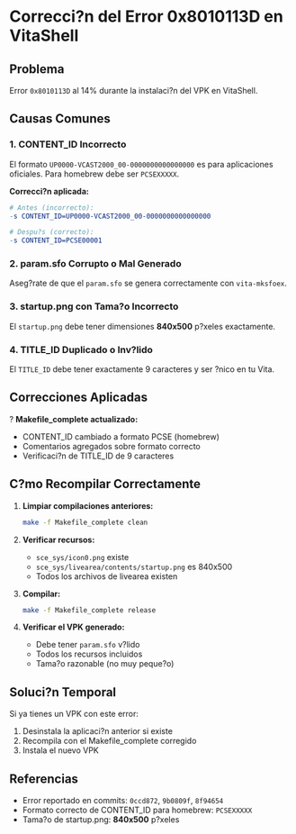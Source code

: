 # Correcci?n del Error 0x8010113D en VitaShell

## Problema
Error `0x8010113D` al 14% durante la instalaci?n del VPK en VitaShell.

## Causas Comunes

### 1. CONTENT_ID Incorrecto
El formato `UP0000-VCAST2000_00-0000000000000000` es para aplicaciones oficiales. Para homebrew debe ser `PCSEXXXXX`.

**Correcci?n aplicada:**
```makefile
# Antes (incorrecto):
-s CONTENT_ID=UP0000-VCAST2000_00-0000000000000000

# Despu?s (correcto):
-s CONTENT_ID=PCSE00001
```

### 2. param.sfo Corrupto o Mal Generado
Aseg?rate de que el `param.sfo` se genera correctamente con `vita-mksfoex`.

### 3. startup.png con Tama?o Incorrecto
El `startup.png` debe tener dimensiones **840x500** p?xeles exactamente.

### 4. TITLE_ID Duplicado o Inv?lido
El `TITLE_ID` debe tener exactamente 9 caracteres y ser ?nico en tu Vita.

## Correcciones Aplicadas

? **Makefile_complete actualizado:**
- CONTENT_ID cambiado a formato PCSE (homebrew)
- Comentarios agregados sobre formato correcto
- Verificaci?n de TITLE_ID de 9 caracteres

## C?mo Recompilar Correctamente

1. **Limpiar compilaciones anteriores:**
   ```bash
   make -f Makefile_complete clean
   ```

2. **Verificar recursos:**
   - `sce_sys/icon0.png` existe
   - `sce_sys/livearea/contents/startup.png` es 840x500
   - Todos los archivos de livearea existen

3. **Compilar:**
   ```bash
   make -f Makefile_complete release
   ```

4. **Verificar el VPK generado:**
   - Debe tener `param.sfo` v?lido
   - Todos los recursos incluidos
   - Tama?o razonable (no muy peque?o)

## Soluci?n Temporal

Si ya tienes un VPK con este error:
1. Desinstala la aplicaci?n anterior si existe
2. Recompila con el Makefile_complete corregido
3. Instala el nuevo VPK

## Referencias

- Error reportado en commits: `0ccd872`, `9b0809f`, `8f94654`
- Formato correcto de CONTENT_ID para homebrew: `PCSEXXXXX`
- Tama?o de startup.png: **840x500** p?xeles
